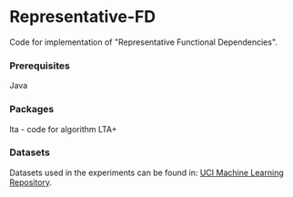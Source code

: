 # Representative-FD
Code for implementation of "Representative Functional Dependencies".

### Prerequisites
Java

### Packages
lta - code for algorithm LTA+


### Datasets
Datasets used in the experiments can be found in: [UCI Machine Learning Repository](http://archive.ics.uci.edu/ml "UCI Machine Learning Repository").
